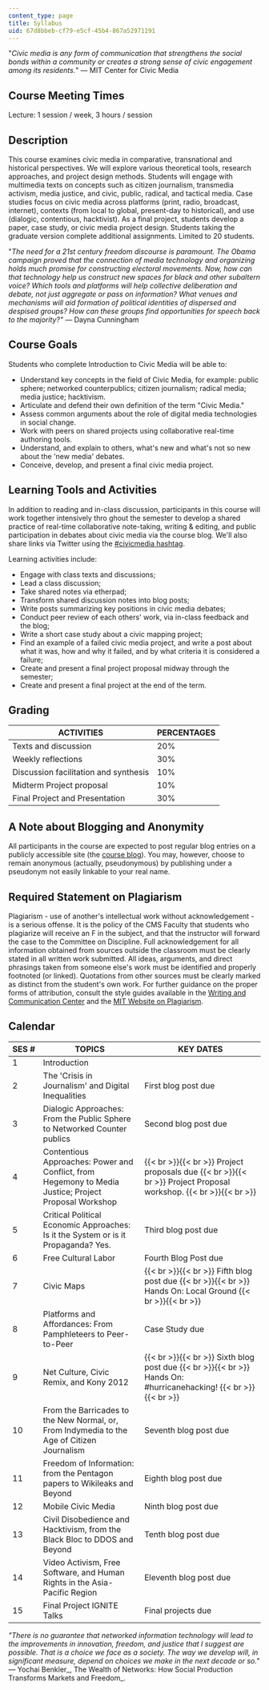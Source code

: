 ```yaml
---
content_type: page
title: Syllabus
uid: 67d8bbeb-cf79-e5cf-45b4-867a52971191
---
```


"_Civic media is any form of communication that strengthens the social bonds within a community or creates a strong sense of civic engagement among its residents._" — MIT Center for Civic Media

Course Meeting Times
--------------------

Lecture: 1 session / week, 3 hours / session

Description
-----------

This course examines civic media in comparative, transnational and historical perspectives. We will explore various theoretical tools, research approaches, and project design methods. Students will engage with multimedia texts on concepts such as citizen journalism, transmedia activism, media justice, and civic, public, radical, and tactical media. Case studies focus on civic media across platforms (print, radio, broadcast, internet), contexts (from local to global, present-day to historical), and use (dialogic, contentious, hacktivist). As a final project, students develop a paper, case study, or civic media project design. Students taking the graduate version complete additional assignments. Limited to 20 students.

"_The need for a 21st century freedom discourse is paramount. The Obama campaign proved that the connection of media technology and organizing holds much promise for constructing electoral movements. Now, how can that technology help us construct new spaces for black and other subaltern voice? Which tools and platforms will help collective deliberation and debate, not just aggregate or pass on information? What venues and mechanisms will aid formation of political identities of dispersed and despised groups? How can these groups find opportunities for speech back to the majority?"_ — Dayna Cunningham

Course Goals
------------

Students who complete Introduction to Civic Media will be able to:

*   Understand key concepts in the field of Civic Media, for example: public sphere; networked counterpublics; citizen journalism; radical media; media justice; hacktivism.
*   Articulate and defend their own definition of the term "Civic Media."
*   Assess common arguments about the role of digital media technologies in social change.
*   Work with peers on shared projects using collaborative real-time authoring tools.
*   Understand, and explain to others, what's new and what's not so new about the 'new media' debates.
*   Conceive, develop, and present a final civic media project.

Learning Tools and Activities
-----------------------------

In addition to reading and in-class discussion, participants in this course will work together intensively thro ghout the semester to develop a shared practice of real-time collaborative note-taking, writing & editing, and public participation in debates about civic media via the course blog. We'll also share links via Twitter using the [#civicmedia hashtag](https://twitter.com/search?q=%23civicmedia).

Learning activities include:

*   Engage with class texts and discussions;
*   Lead a class discussion;
*   Take shared notes via etherpad;
*   Transform shared discussion notes into blog posts;
*   Write posts summarizing key positions in civic media debates;
*   Conduct peer review of each others' work, via in-class feedback and the blog;
*   Write a short case study about a civic mapping project;
*   Find an example of a failed civic media project, and write a post about what it was, how and why it failed, and by what criteria it is considered a failure;
*   Create and present a final project proposal midway through the semester;
*   Create and present a final project at the end of the term.

Grading
-------

| ACTIVITIES | PERCENTAGES |
| --- | --- |
| Texts and discussion | 20% |
| Weekly reflections | 30% |
| Discussion facilitation and synthesis | 10% |
| Midterm Project proposal | 10% |
| Final Project and Presentation | 30% 

A Note about Blogging and Anonymity
-----------------------------------

All participants in the course are expected to post regular blog entries on a publicly accessible site (the [course blog](http://civic.mit.edu/blog)). You may, however, choose to remain anonymous (actually, pseudonymous) by publishing under a pseudonym not easily linkable to your real name.

Required Statement on Plagiarism
--------------------------------

Plagiarism - use of another's intellectual work without acknowledgement - is a serious offense. It is the policy of the CMS Faculty that students who plagiarize will receive an F in the subject, and that the instructor will forward the case to the Committee on Discipline. Full acknowledgement for all information obtained from sources outside the classroom must be clearly stated in all written work submitted. All ideas, arguments, and direct phrasings taken from someone else's work must be identified and properly footnoted (or linked). Quotations from other sources must be clearly marked as distinct from the student's own work. For further guidance on the proper forms of attribution, consult the style guides available in the [Writing and Communication Center](http://cmsw.mit.edu/writing-and-communication-center/) and the [MIT Website on Plagiarism](http://cmsw.mit.edu/writing-and-communication-center/avoiding-plagiarism/).

Calendar
--------

| SES # | TOPICS | KEY DATES |
| --- | --- | --- |
| 1 | Introduction | &nbsp; |
| 2 | The 'Crisis in Journalism' and Digital Inequalities | First blog post due |
| 3 | Dialogic Approaches: From the Public Sphere to Networked Counter publics | Second blog post due |
| 4 | Contentious Approaches: Power and Conflict, from Hegemony to Media Justice; Project Proposal Workshop |  {{< br >}}{{< br >}} Project proposals due {{< br >}}{{< br >}} Project Proposal workshop. {{< br >}}{{< br >}}  |
| 5 | Critical Political Economic Approaches: Is it the System or is it Propaganda? Yes. | Third blog post due |
| 6 | Free Cultural Labor | Fourth Blog Post due |
| 7 | Civic Maps |  {{< br >}}{{< br >}} Fifth blog post due {{< br >}}{{< br >}} Hands On: Local Ground {{< br >}}{{< br >}}  |
| 8 | Platforms and Affordances: From Pamphleteers to Peer-to-Peer | Case Study due |
| 9 | Net Culture, Civic Remix, and Kony 2012 |  {{< br >}}{{< br >}} Sixth blog post due {{< br >}}{{< br >}} Hands On: #hurricanehacking! {{< br >}}{{< br >}}  |
| 10 | From the Barricades to the New Normal, or, From Indymedia to the Age of Citizen Journalism | Seventh blog post due |
| 11 | Freedom of Information: from the Pentagon papers to Wikileaks and Beyond | Eighth blog post due |
| 12 | Mobile Civic Media | Ninth blog post due |
| 13 | Civil Disobedience and Hacktivism, from the Black Bloc to DDOS and Beyond | Tenth blog post due |
| 14 | Video Activism, Free Software, and Human Rights in the Asia-Pacific Region | Eleventh blog post due |
| 15 | Final Project IGNITE Talks | Final projects due 

_"There is no guarantee that networked information technology will lead to the improvements in innovation, freedom, and justice that I suggest are possible. That is a choice we face as a society. The way we develop will, in significant measure, depend on choices we make in the next decade or so." —_ Yochai Benkler_, The Wealth of Networks: How Social Production Transforms Markets and Freedom_.